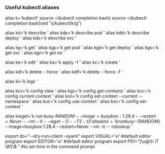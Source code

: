 ### Useful kubectl aliases

alias k='kubectl'
source <(kubectl completion bash) 
source <(kubectl completion bash|sed "s/kubectl/k/g")

alias kd='k describe '
alias kdp='k describe pod '
alias kdd='k describe deploy '
alias kds='k describe svc '

alias kg='k get '
alias kgp='k get pod '
alias kgd='k get deploy '
alias kgs='k get svc '
alias kgn='k get no '

alias ke='k edit '
alias ka='k apply -f '
alias kc='k create '

alias kdl='k delete --force '
alias kdlf='k delete --force -f '

alias kl='k logs '

alias kcv='k config view '
alias kgc='k config get-contexts '
alias kcc='k config current-context '
alias ksn='k config set-context  --current  --namespace ' 
alias kuc='k config use-context '
alias ksc='k config set-context '

alias kwget='k run busy-${RANDOM} --image=busybox:1.28.4 --restart=Never --rm -it -- wget -O- -T 2 -t 2  '
alias kns='k run busy-${RANDOM} --image=busybox:1.28.4 --restart=Never --rm -it -- nslookup  '

export do="--dry-run=client -oyaml"
export VISUAL='vi'   #default editor program
export EDITOR='vi'   #default editor program
export PS1="[\u@\h \T  \W]\\$ "   #to set time in the command prompt
